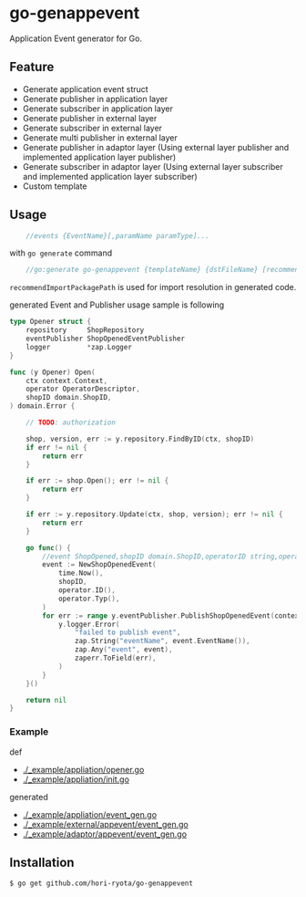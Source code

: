 # go-genappevent

Application Event generator for Go.

## Feature

- Generate application event struct
- Generate publisher in application layer
- Generate subscriber in application layer
- Generate publisher in external layer
- Generate subscriber in external layer
- Generate multi publisher in external layer
- Generate publisher in adaptor layer (Using external layer publisher and implemented application layer publisher)
- Generate subscriber in adaptor layer (Using external layer subscriber and implemented application layer subscriber)
- Custom template

## Usage

```go
    //events {EventName}[,paramName paramType]...
```

with `go generate` command

```go
    //go:generate go-genappevent {templateName} {dstFileName} [recommendImportPackagePath]...
```

`recommendImportPackagePath` is used for import resolution in generated code.

generated Event and Publisher usage sample is following

```go
type Opener struct {
	repository     ShopRepository
	eventPublisher ShopOpenedEventPublisher
	logger         *zap.Logger
}

func (y Opener) Open(
	ctx context.Context,
	operator OperatorDescriptor,
	shopID domain.ShopID,
) domain.Error {

	// TODO: authorization

	shop, version, err := y.repository.FindByID(ctx, shopID)
	if err != nil {
		return err
	}

	if err := shop.Open(); err != nil {
		return err
	}

	if err := y.repository.Update(ctx, shop, version); err != nil {
		return err
	}

	go func() {
		//event ShopOpened,shopID domain.ShopID,operatorID string,operatorType string
		event := NewShopOpenedEvent(
			time.Now(),
			shopID,
			operator.ID(),
			operator.Typ(),
		)
		for err := range y.eventPublisher.PublishShopOpenedEvent(context.Background(), event) {
			y.logger.Error(
				"failed to publish event",
				zap.String("eventName", event.EventName()),
				zap.Any("event", event),
				zaperr.ToField(err),
			)
		}
	}()

	return nil
}
```

### Example

def
- [./_example/appliation/opener.go](./_example/application/opener.go)
- [./_example/appliation/init.go](./_example/application/init.go)

generated
- [./_example/appliation/event_gen.go](./_example/application/event_gen.go)
- [./_example/external/appevent/event_gen.go](./_example/external/appevent/event_gen.go)
- [./_example/adaptor/appevent/event_gen.go](./_example/adaptor/appevent/event_gen.go)

## Installation

```sh
$ go get github.com/hori-ryota/go-genappevent
```
